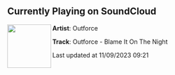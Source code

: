 ## Currently Playing on SoundCloud

[<img align="left" width="100" src="https://i1.sndcdn.com/artworks-SUGmnuaWJEV7Bmw2-Lwecxg-t500x500.jpg">](https://soundcloud.com/outforce/outforce-blame-it-on-the-night)

**Artist**: Outforce 

**Track**: Outforce - Blame It On The Night

Last updated at 11/09/2023 09:21
